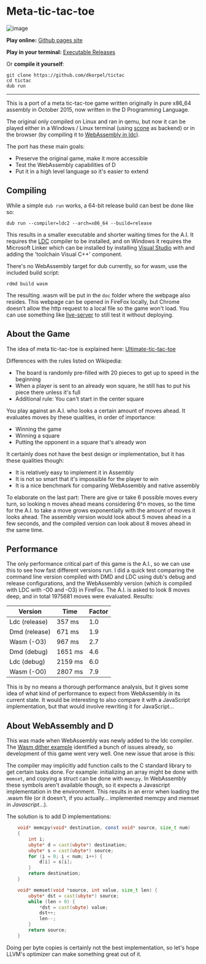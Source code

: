 # Meta-tic-tac-toe

![image](https://user-images.githubusercontent.com/14114684/44422238-eae4e100-a582-11e8-94d0-acc3f534b907.png)

**Play online:** [Github pages site](https://dkorpel.github.io/tictac/)

**Play in your terminal:** [Executable Releases](https://github.com/dkorpel/tictac/releases)

Or **compile it yourself**:
```
git clone https://github.com/dkorpel/tictac
cd tictac
dub run
```

---

This is a port of a meta tic-tac-toe game written originally in pure x86_64 assembly in October 2015, now written in the D Programming Language. 

The original only compiled on Linux and ran in qemu, but now it can be played either in a Windows / Linux terminal (using [scone](https://github.com/vladdeSV/scone) as backend) or in the browser (by compiling it to [WebAssembly in ldc](https://wiki.dlang.org/Generating_WebAssembly_with_LDC)). 

The port has these main goals:
- Preserve the original game, make it more accessible
- Test the WebAssembly capabilities of D
- Put it in a high level language so it's easier to extend


## Compiling

While a simple `dub run` works, a 64-bit release build can best be done like so:
```
dub run --compiler=ldc2 --arch=x86_64 --build=release
```

This results in a smaller executable and shorter waiting times for the A.I.
It requires the [LDC](https://github.com/ldc-developers/ldc/) compiler to be installed, and on Windows it requires the Microsoft Linker which can be installed by installing [Visual Studio](https://visualstudio.microsoft.com/) with and adding the 'toolchain Visual C++' component.

There's no WebAssembly target for dub currently, so for wasm, use the included build script:
```
rdmd build wasm
```
The resulting .wasm will be put in the `doc` folder where the webpage also resides.
This webpage can be opened in FireFox locally, but Chrome doesn't allow the http request to a local file so the game won't load. You can use something like [live-server](https://www.npmjs.com/package/live-server) to still test it without deploying. 

## About the Game
The idea of meta tic-tac-toe is explained here: [Ultimate-tic-tac-toe](https://en.wikipedia.org/wiki/Ultimate_tic-tac-toe) 

Differences with the rules listed on Wikipedia:
- The board is randomly pre-filled with 20 pieces to get up to speed in the beginning
- When a player is sent to an already won square, he still has to put his piece there unless it's full
- Additional rule: You can't start in the center square

You play against an A.I. who looks a certain amount of moves ahead.
It evaluates moves by these qualities, in order of importance:
- Winning the game
- Winning a square
- Putting the opponent in a square that's already won

It certainly does not have the best design or implementation, but it has these qualities though:
- It is relatively easy to implement it in Assembly
- It is not so smart that it's impossible for the player to win
- It is a nice benchmark for comparing WebAssembly and native assembly

To elaborate on the last part: There are give or take 6 possible moves every turn, so looking n moves ahead means considering 6^n moves, so the time for the A.I. to take a move grows exponentially with the amount of moves it looks ahead. The assembly version would look about 5 moves ahead in a few seconds, and the compiled version can look about 8 moves ahead in the same time.

## Performance

The only performance critical part of this game is the A.I., so we can use this to see how fast different versions run. 
I did a quick test comparing the command line version compiled with DMD and LDC using dub's debug and release configurations, and the WebAssembly version (which is compiled with LDC with -O0 and -O3) in FireFox. The A.I. is asked to look 8 moves deep, and in total 1975681 moves were evaluated. Results:

| Version       | Time    | Factor |
|---------------|---------|--------|
| Ldc (release) |  357 ms | 1.0    |
| Dmd (release) |  671 ms | 1.9    |
| Wasm (-O3)    |  967 ms | 2.7    |
| Dmd (debug)   | 1651 ms | 4.6    |
| Ldc (debug)   | 2159 ms | 6.0    |
| Wasm (-O0)    | 2807 ms | 7.9    |

This is by no means a thorough performance analysis, but it gives some idea of what kind of performance to expect from WebAssembly in its current state. It would be interesting to also compare it with a JavaScript implementation, but that would involve rewriting it for JavaScript...

## About WebAssembly and D

This was made when WebAssembly was newly added to the ldc compiler.
The [Wasm dither example](https://github.com/allen-garvey/wasm-dither-example) identified a bunch of issues already, so development of this game went very well. One new issue that arose is this:

The compiler may implicitly add function calls to the C standard library to get certain tasks done. For example: initializing an array might be done with `memset`, and copying a struct can be done with `memcpy`. In WebAssembly these symbols aren't available though, so it expects a Javascript implementation in the environment. This results in an error when loading the .wasm file (or it doesn't, if you actually... implemented memcpy and memset in *Javascript*...).

The solution is to add D implementations:
```D
	void* memcpy(void* destination, const void* source, size_t num)
	{
		int i;
		ubyte* d = cast(ubyte*) destination;
		ubyte* s = cast(ubyte*) source;
		for (i = 0; i < num; i++) {
			d[i] = s[i];
		}
		return destination;
	}

	void* memset(void *source, int value, size_t len) {
		ubyte* dst = cast(ubyte*) source;
		while (len > 0) {
			*dst = cast(ubyte) value;
			dst++;
			len--;
		}
		return source;
	}
```
Doing per byte copies is certainly not the best implementation, so let's hope LLVM's optimizer can make something great out of it.
